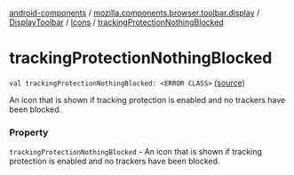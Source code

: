 [android-components](../../../index.md) / [mozilla.components.browser.toolbar.display](../../index.md) / [DisplayToolbar](../index.md) / [Icons](index.md) / [trackingProtectionNothingBlocked](./tracking-protection-nothing-blocked.md)

# trackingProtectionNothingBlocked

`val trackingProtectionNothingBlocked: <ERROR CLASS>` [(source)](https://github.com/mozilla-mobile/android-components/blob/master/components/browser/toolbar/src/main/java/mozilla/components/browser/toolbar/display/DisplayToolbar.kt#L124)

An icon that is shown if tracking protection is
enabled and no trackers have been blocked.

### Property

`trackingProtectionNothingBlocked` - An icon that is shown if tracking protection is
enabled and no trackers have been blocked.